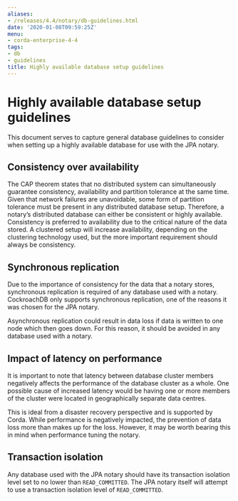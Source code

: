 ```yaml
---
aliases:
- /releases/4.4/notary/db-guidelines.html
date: '2020-01-08T09:59:25Z'
menu:
- corda-enterprise-4-4
tags:
- db
- guidelines
title: Highly available database setup guidelines
---
```



# Highly available database setup guidelines

This document serves to capture general database guidelines to consider when setting up a highly available
database for use with the JPA notary.


## Consistency over availability

The CAP theorem states that no distributed system can simultaneously guarantee consistency, availability and
partition tolerance at the same time. Given that network failures are unavoidable, some form of partition
tolerance must be present in any distributed database setup. Therefore, a notary’s distributed database can
either be consistent or highly available. Consistency is preferred to availability due to the critical nature
of the data stored. A clustered setup will increase availability, depending on the clustering technology used,
but the more important requirement should always be consistency.


## Synchronous replication

Due to the importance of consistency for the data that a notary stores, synchronous replication is required of
any database used with a notary. CockroachDB only supports synchronous replication, one of the reasons it was
chosen for the JPA notary.

Asynchronous replication could result in data loss if data is written to one node which then goes down. For
this reason, it should be avoided in any database used with a notary.


## Impact of latency on performance

It is important to note that latency between database cluster members negatively affects the performance of
the database cluster as a whole. One possible cause of increased latency would be having one or more members
of the cluster were located in geographically separate data centres.

This is ideal from a disaster recovery perspective and is supported by Corda. While performance is negatively
impacted, the prevention of data loss more than makes up for the loss. However, it may be worth bearing this
in mind when performance tuning the notary.


## Transaction isolation

Any database used with the JPA notary should have its transaction isolation level set to no lower than
`READ_COMMITTED`. The JPA notary itself will attempt to use a transaction isolation level of
`READ_COMMITTED`.

